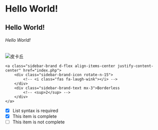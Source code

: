 # Hello World!
## Hello World!
###### Hello World!
![皮卡丘](https://i.imgur.com/BLzDiei.png "皮卡丘")
```
<a class="sidebar-brand d-flex align-items-center justify-content-center" href="index.php">
    <div class="sidebar-brand-icon rotate-n-15">
        <!-- <i class="fas fa-laugh-wink"></i> -->
    </div>
    <div class="sidebar-brand-text mx-3">Borderless
        <!-- <sup>2</sup> -->
    </div>
</a>
```
- [x] List syntax is required
- [x] This item is complete
- [ ] This item is not complete
